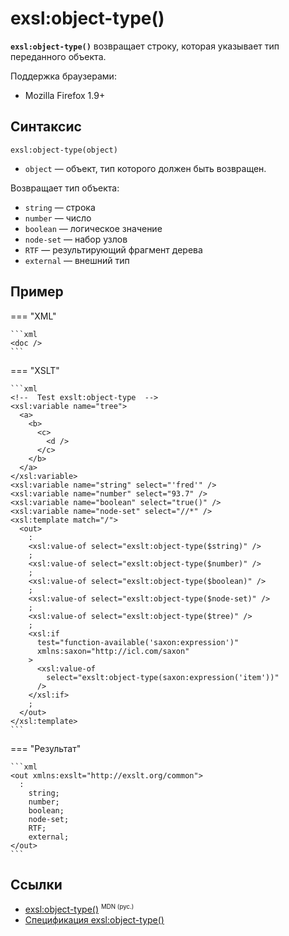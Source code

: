# exsl​:object-type()

**`exsl:object-type()`** возвращает строку, которая указывает тип переданного объекта.

Поддержка браузерами:

- Mozilla Firefox 1.9+

## Синтаксис

```
exsl:object-type(object)
```

- `object` &mdash; объект, тип которого должен быть возвращен.

Возвращает тип объекта:

- `string` &mdash; строка
- `number` &mdash; число
- `boolean` &mdash; логическое значение
- `node-set` &mdash; набор узлов
- `RTF` &mdash; результирующий фрагмент дерева
- `external` &mdash; внешний тип

## Пример

=== "XML"

    ```xml
    <doc />
    ```

=== "XSLT"

    ```xml
    <!--  Test exslt:object-type  -->
    <xsl:variable name="tree">
      <a>
        <b>
          <c>
            <d />
          </c>
        </b>
      </a>
    </xsl:variable>
    <xsl:variable name="string" select="'fred'" />
    <xsl:variable name="number" select="93.7" />
    <xsl:variable name="boolean" select="true()" />
    <xsl:variable name="node-set" select="//*" />
    <xsl:template match="/">
      <out>
        :
        <xsl:value-of select="exslt:object-type($string)" />
        ;
        <xsl:value-of select="exslt:object-type($number)" />
        ;
        <xsl:value-of select="exslt:object-type($boolean)" />
        ;
        <xsl:value-of select="exslt:object-type($node-set)" />
        ;
        <xsl:value-of select="exslt:object-type($tree)" />
        ;
        <xsl:if
          test="function-available('saxon:expression')"
          xmlns:saxon="http://icl.com/saxon"
        >
          <xsl:value-of
            select="exslt:object-type(saxon:expression('item'))"
          />
        </xsl:if>
        ;
      </out>
    </xsl:template>
    ```

=== "Результат"

    ```xml
    <out xmlns:exslt="http://exslt.org/common">
      :
        string;
        number;
        boolean;
        node-set;
        RTF;
        external;
    </out>
    ```

## Ссылки

- [exsl​:object-type()](https://developer.mozilla.org/en-US/docs/Web/EXSLT/exsl/object-type) <sup><small>MDN (рус.)</small></sup>
- [Спецификация exsl​:object-type()](https://developer.mozilla.org/en-US/docs/Web/EXSLT/exsl/object-type)
